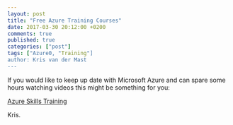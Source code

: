```yaml
---
layout: post
title: "Free Azure Training Courses"
date: 2017-03-30 20:12:00 +0200
comments: true
published: true
categories: ["post"]
tags: ["Azure0, "Training"]
author: Kris van der Mast
---
```

If you would like to keep up date with Microsoft Azure and can spare some hours watching videos this might be something for you:  

[Azure Skills Training](https://docs.microsoft.com/en-us/learn/azure/)

Kris.